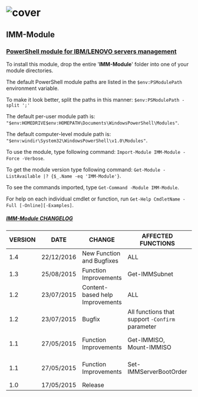 # ![cover](https://cloud.githubusercontent.com/assets/6964549/21469926/c1dded38-ca78-11e6-961f-e89d4acffa68.png)
## IMM-Module
### [<b>PowerShell module for IBM/LENOVO servers management</b>](https://ps1code.com/2015/08/11/imm-module)

To install this module, drop the entire '<b>IMM-Module</b>' folder into one of your module directories.

The default PowerShell module paths are listed in the `$env:PSModulePath` environment variable.

To make it look better, split the paths in this manner: `$env:PSModulePath -split ';'`

The default per-user module path is: `"$env:HOMEDRIVE$env:HOMEPATH\Documents\WindowsPowerShell\Modules"`.

The default computer-level module path is: `"$env:windir\System32\WindowsPowerShell\v1.0\Modules"`.

To use the module, type following command: `Import-Module IMM-Module -Force -Verbose`.

To get the module version type following command: `Get-Module -ListAvailable |? {$_.Name -eq 'IMM-Module'}`.

To see the commands imported, type `Get-Command -Module IMM-Module`.

For help on each individual cmdlet or function, run `Get-Help CmdletName -Full [-Online][-Examples]`.

##### <ins>IMM-Module CHANGELOG</ins>

VERSION|DATE|CHANGE|AFFECTED FUNCTIONS|DESCRIPTION
----|----|----|----|----|
1.4|22/12/2016|New Function and Bugfixes|ALL|Added new function `Get-IMMSupervisorCred`
1.3|25/08/2015|Function Improvements|Get-IMMSubnet|Added new parameter `-ExcludeIP`
1.2|23/07/2015|Content-based help Improvements|ALL|`.PARAMETER` tags edited
1.2|23/07/2015|Bugfix|All functions that support `-Confirm` parameter|`$IMM` variable replaced by `$module` in `$PSCmdlet.ShouldProcess($module,"")` method
1.1|27/05/2015|Function Improvements|Get-IMMISO, Mount-IMMISO|Added `rdmount` running process check in the `Begin` scope before function call
1.1|27/05/2015|Function Improvements|Set-IMMServerBootOrder|Added `Windows Boot Manager` entry in `[ValidateSet()]` statement for all Boot devices
1.0|17/05/2015|Release||
